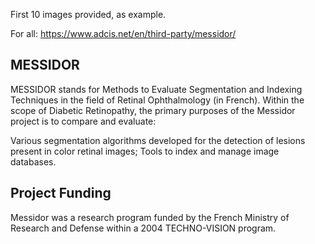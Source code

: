 
First 10 images provided, as example.

For all: https://www.adcis.net/en/third-party/messidor/

## MESSIDOR
MESSIDOR stands for Methods to Evaluate Segmentation and Indexing Techniques in the field of Retinal Ophthalmology (in French).
Within the scope of Diabetic Retinopathy, the primary purposes of the Messidor project is to compare and evaluate:

Various segmentation algorithms developed for the detection of lesions present in color retinal images;
Tools to index and manage image databases.

## Project Funding
Messidor was a research program funded by the French Ministry of Research and Defense within a 2004 TECHNO-VISION program.

